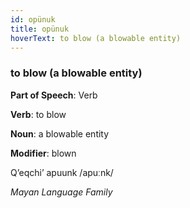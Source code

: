 ```yaml
---
id: opünuk
title: opünuk
hoverText: to blow (a blowable entity)
---
```


### to blow (a blowable entity)

**Part of Speech**: Verb

**Verb**: to blow

**Noun**: a blowable entity

**Modifier**: blown

Qʼeqchiʼ apuunk /apuːnk/

*Mayan Language Family*